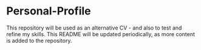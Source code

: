 # Personal-Profile

This repository will be used as an alternative CV - and also to test and refine my skills.
This README will be updated periodically, as more content is added to the repository.